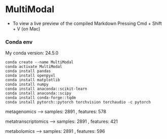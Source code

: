# MultiModal

* To view a live preview of the compiled Markdown Pressing Cmd + Shift + V (on Mac) 

### Conda env

My conda version: 24.5.0

```
conda create --name MultiModal
conda activate MultiModal
conda install pandas
conda install openpyxl
conda install matplotlib
conda install numpy
conda install anaconda::scikit-learn
conda install anaconda::scipy
conda install conda-forge::tqdm
conda install pytorch::pytorch torchvision torchaudio -c pytorch
```

metagenomics --> samples: 2891 , features: 578

metatranscriptomics --> samples: 2891 , features: 421  

metabolomics --> samples: 2891 , features: 596
